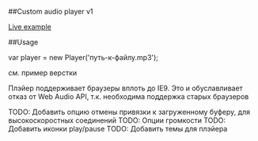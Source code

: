 ##Custom audio player v1

[Live example](victorpunko.ru/development/audio_control)

##Usage

var player = new Player('путь-к-файлу.mp3');

см. пример верстки

Плэйер поддерживает браузеры вплоть до IE9. Это и обуславливает отказ от Web Audio API, т.к. необходима поддержка старых браузеров

TODO: Добавить опцию отмены привязки к загруженному буферу, для высокоскоростных соединений
TODO: Опции громкости
TODO: Добавить иконки play/pause
TODO: Добавить темы для плэйера

